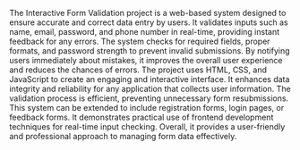 The Interactive Form Validation project is a web-based system designed to ensure accurate and correct data entry by users. It validates inputs such as name, email, password, and phone number in real-time, providing instant feedback for any errors. The system checks for required fields, proper formats, and password strength to prevent invalid submissions. By notifying users immediately about mistakes, it improves the overall user experience and reduces the chances of errors. The project uses HTML, CSS, and JavaScript to create an engaging and interactive interface. It enhances data integrity and reliability for any application that collects user information. The validation process is efficient, preventing unnecessary form resubmissions. This system can be extended to include registration forms, login pages, or feedback forms. It demonstrates practical use of frontend development techniques for real-time input checking. Overall, it provides a user-friendly and professional approach to managing form data effectively.
